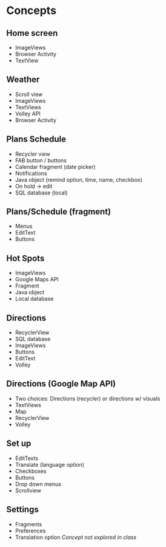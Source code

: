 # Concepts

## Home screen
* ImageViews
* Browser Activity
* TextView

## Weather
* Scroll view
* ImageViews
* TextViews
* Volley API
* Browser Activity

## Plans Schedule
* Recycler view
* FAB button / buttons
* Calendar fragment (date picker)
* Notifications
* Java object (remind option, time, name, checkbox)
* On hold -> edit
* SQL database (local)

## Plans/Schedule (fragment)
* Menus
* EditText
* Buttons

## Hot Spots
* ImageViews
* Google Maps API
* Fragment
* Java object
* Local database

## Directions
* RecyclerView
* SQL database
* ImageViews
* Buttons
* EditText
* Volley

## Directions (Google Map API)
* Two choices: Directions (recycler) or directions w/ visuals
* TextViews
* Map
* RecyclerView
* Volley

## Set up
* EditTexts
* Translate (language option)
* Checkboxes
* Buttons
* Drop down menus
* Scrollview

## Settings
* Fragments
* Preferences
* Translation option *Concept not explored in class*